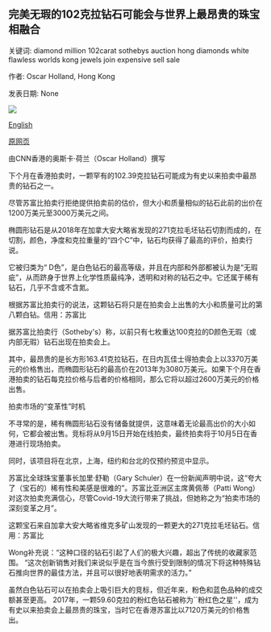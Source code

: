 ## 完美无瑕的102克拉钻石可能会与世界上最昂贵的珠宝相融合

关键词: diamond million 102carat sothebys auction hong diamonds white flawless worlds kong jewels join expensive sell sale

作者: Oscar Holland, Hong Kong

发表日期: None

![](https://cdn.cnn.com/cnnnext/dam/assets/200911131334-01-white-diamond-sothebys-hong-kong-super-tease.jpg)

[English](%27Flawless%27%20102-carat%20diamond%20may%20join%20world%27s%20most%20expensive%20jewels.md)

[原网页](https://edition.cnn.com/style/article/diamond-auction-hong-kong/index.html)

由CNN香港的奥斯卡·荷兰（Oscar Holland）撰写

下个月在香港拍卖时，一颗罕有的102.39克拉钻石可能成为有史以来拍卖中最昂贵的钻石之一。

尽管苏富比拍卖行拒绝提供拍卖前的估价，但大小和质量相似的钻石此前的出价在1200万美元至3000万美元之间。

椭圆形钻石是从2018年在加拿大安大略省发现的271克拉毛坯钻石切割而成的，在切割，颜色，净度和克拉重量的“四个C”中，钻石均获得了最高的评价，拍卖行说。

它被归类为“ D色”，是白色钻石的最高等级，并且在内部和外部都被认为是“无瑕疵”，从而跻身于世界上化学性质最纯净，透明和对称的钻石之中。它还属于稀有钻石，几乎不含或不含氮。

根据苏富比拍卖行的说法，这颗钻石将只是在拍卖会上出售的大小和质量可比的第八颗白钻。信用：苏富比

据苏富比拍卖行（Sotheby's）称，以前只有七枚重达100克拉的D颜色无瑕（或内部无瑕）钻石出现在拍卖会上。

其中，最昂贵的是长方形163.41克拉钻石，在日内瓦佳士得拍卖会上以3370万美元的价格售出，而椭圆形钻石的最高价在2013年为3080万美元。如果下个月在香港拍卖的钻石每克拉价格与后者的价格相同，那么它将以超过2600万美元的价格出售。

拍卖市场的“变革性”时机

不寻常的是，稀有椭圆形钻石没有储备就提供，这意味着无论最高出价的大小如何，它都会被出售。竞标将从9月15日开始在线拍卖，最终拍卖将于10月5日在香港进行现场拍卖。

同时，该项目将在北京，上海，纽约和台北的仅预约预览中显示。

苏富比全球珠宝董事长加里·舒勒（Gary Schuler）在一份新闻声明中说，这“夸大了（宝石的）稀有性和美感是很难的”。苏富比亚洲区主席黄佩蒂（Patti Wong）对这次拍卖充满信心，尽管Covid-19大流行带来了挑战，但她称之为“拍卖市场的深刻变革之月”。

这颗宝石来自加拿大安大略省维克多矿山发现的一颗更大的271克拉毛坯钻石。信用：苏富比

Wong补充说：“这种口径的钻石引起了人们的极大兴趣，超出了传统的收藏家范围。 “这次创新销售对我们来说似乎是在当今旅行受到限制的情况下将这种特殊钻石推向世界的最佳方法，并且可以很好地表明需求的活力。”

虽然白色钻石可以在拍卖会上吸引巨大的竞标，但近年来，粉色和蓝色品种的成交额甚至更高。 2017年，一颗59.60克拉的粉红色钻石被称为``粉红色之星''，成为有史以来拍卖会上最昂贵的珠宝，当时它在香港苏富比以7120万美元的价格售出。